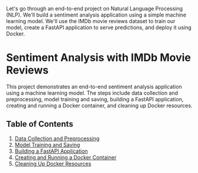 Let's go through an end-to-end project on Natural Language Processing (NLP). We'll build a sentiment analysis application using a simple machine learning model. We'll use the IMDb movie reviews dataset to train our model, create a FastAPI application to serve predictions, and deploy it using Docker.



# Sentiment Analysis with IMDb Movie Reviews

This project demonstrates an end-to-end sentiment analysis application using a machine learning model. The steps include data collection and preprocessing, model training and saving, building a FastAPI application, creating and running a Docker container, and cleaning up Docker resources.

## Table of Contents

1. [Data Collection and Preprocessing](#data-collection-and-preprocessing)
2. [Model Training and Saving](#model-training-and-saving)
3. [Building a FastAPI Application](#building-a-fastapi-application)
4. [Creating and Running a Docker Container](#creating-and-running-a-docker-container)
5. [Cleaning Up Docker Resources](#cleaning-up-docker-resources)




       


